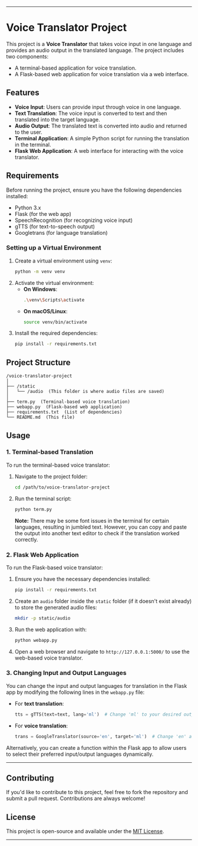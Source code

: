
---

# Voice Translator Project

This project is a **Voice Translator** that takes voice input in one language and provides an audio output in the translated language. The project includes two components:
- A terminal-based application for voice translation.
- A Flask-based web application for voice translation via a web interface.

## Features

- **Voice Input**: Users can provide input through voice in one language.
- **Text Translation**: The voice input is converted to text and then translated into the target language.
- **Audio Output**: The translated text is converted into audio and returned to the user.
- **Terminal Application**: A simple Python script for running the translation in the terminal.
- **Flask Web Application**: A web interface for interacting with the voice translator.

## Requirements

Before running the project, ensure you have the following dependencies installed:
- Python 3.x
- Flask (for the web app)
- SpeechRecognition (for recognizing voice input)
- gTTS (for text-to-speech output)
- Googletrans (for language translation)

### Setting up a Virtual Environment

1. Create a virtual environment using `venv`:
   ```bash
   python -m venv venv
   ```
2. Activate the virtual environment:
   - **On Windows**:
     ```bash
     .\venv\Scripts\activate
     ```
   - **On macOS/Linux**:
     ```bash
     source venv/bin/activate
     ```
3. Install the required dependencies:
   ```bash
   pip install -r requirements.txt
   ```

## Project Structure

```
/voice-translator-project
│
├── /static
│   └── /audio  (This folder is where audio files are saved)
│
├── term.py  (Terminal-based voice translation)
├── webapp.py  (Flask-based web application)
├── requirements.txt  (List of dependencies)
└── README.md  (This file)
```

## Usage

### **1. Terminal-based Translation**

To run the terminal-based voice translator:

1. Navigate to the project folder:
   ```bash
   cd /path/to/voice-translator-project
   ```
2. Run the terminal script:
   ```bash
   python term.py
   ```
   **Note:** There may be some font issues in the terminal for certain languages, resulting in jumbled text. However, you can copy and paste the output into another text editor to check if the translation worked correctly.

### **2. Flask Web Application**

To run the Flask-based voice translator:

1. Ensure you have the necessary dependencies installed:
   ```bash
   pip install -r requirements.txt
   ```
2. Create an `audio` folder inside the `static` folder (if it doesn't exist already) to store the generated audio files:
   ```bash
   mkdir -p static/audio
   ```
3. Run the web application with:
   ```bash
   python webapp.py
   ```
4. Open a web browser and navigate to `http://127.0.0.1:5000/` to use the web-based voice translator.

### **3. Changing Input and Output Languages**

You can change the input and output languages for translation in the Flask app by modifying the following lines in the `webapp.py` file:
- For **text translation**:
  ```python
  tts = gTTS(text=text, lang='ml')  # Change 'ml' to your desired output language
  ```
- For **voice translation**:
  ```python
  trans = GoogleTranslator(source='en', target='ml')  # Change 'en' and 'ml' for input and output languages
  ```

Alternatively, you can create a function within the Flask app to allow users to select their preferred input/output languages dynamically.

---

## Contributing

If you'd like to contribute to this project, feel free to fork the repository and submit a pull request. Contributions are always welcome!

## License

This project is open-source and available under the [MIT License](LICENSE).

---
